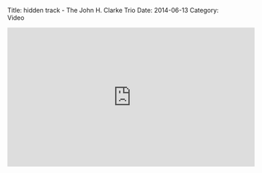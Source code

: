 Title: hidden track - The John H. Clarke Trio
Date: 2014-06-13
Category: Video

<iframe width="560" height="315" src="https://www.youtube.com/embed/Tka-G9tZ2F8" title="YouTube video player" frameborder="0" allow="accelerometer; autoplay; clipboard-write; encrypted-media; gyroscope; picture-in-picture" allowfullscreen></iframe>

